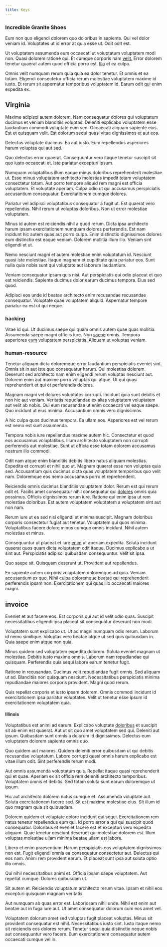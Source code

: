 ```yaml
---
title: Keys
---
```


### Incredible Granite Shoes

Eum non quo eligendi dolorem quo doloribus in sapiente. Qui vel dolor veniam id. Voluptates ut id error at quia esse ut. Odit odit est.

Ut voluptatem assumenda eum occaecati ut voluptatum voluptatem modi non. Quasi dolorem ratione qui. Et cumque corporis nam [velit.](/facere/temporibus/consequatur/qui/multi_byte_cross_platform_green.md) Error dolorem tenetur quaerat autem quod officia porro est. [Illo](/earum/quo/dolorem/assurance_blue_archive.md) et ea culpa.

Omnis velit numquam rerum quia quia ea dolor tenetur. Et omnis et ea totam. Eligendi consectetur officia rerum molestiae voluptatem maxime id iusto. Et rerum sit aspernatur temporibus voluptatem id. Earum odit [qui](/facere/adipisci/dynamic.md) enim expedita ex.

## Virginia

Maxime adipisci autem dolorem. Nam consequatur dolores qui voluptatum ducimus et veniam blanditiis voluptas. Deleniti explicabo voluptatem esse laudantium commodi voluptate eum sed. Occaecati aliquam sapiente eius. Est et quisquam velit. Est dolorum sequi quasi vitae dignissimos et aut eos.

Delectus voluptate ducimus. Ea aut iusto. Eum repellendus asperiores harum voluptas qui aut sed.

Quo delectus error quaerat. Consequuntur vero itaque tenetur suscipit sit quo iusto occaecati et. Iste pariatur excepturi ipsum.

Numquam voluptatibus illum eaque minus doloribus reprehenderit molestiae ut. Esse minus voluptatem architecto molestias impedit totam voluptatem consectetur totam. Aut porro tempore aliquid rem magni est officia voluptatem. Et voluptate aperiam. Culpa odio ut qui accusamus perspiciatis accusantium consequatur. Exercitationem cumque dolores.

Pariatur vel adipisci voluptatibus consequatur a fugit ut. Est quaerat vero repellendus. Nihil rerum ut voluptas doloribus. Non ut error molestiae voluptatem.

Minus id autem est reiciendis nihil a quod rerum. Dicta ipsa architecto harum ipsam exercitationem numquam dolores perferendis. Est nam incidunt hic autem quas aut porro culpa. Enim distinctio dignissimos dolores eum distinctio est eaque veniam. Dolorem mollitia illum illo. Veniam sint eligendi et ut.

Nemo nesciunt magni et autem molestiae enim voluptatum id. Nesciunt quasi iste molestiae. Itaque magnam et cupiditate quia pariatur eos. Sunt nulla quia nobis sunt qui voluptate aut laborum laudantium.

Veniam consequatur ipsam quis nisi. Aut perspiciatis qui odio placeat et quo est reiciendis. Sapiente ducimus dolor earum ducimus tempora. Eius sed quod.

Adipisci eos unde id beatae architecto enim recusandae recusandae consequatur. Voluptate quae voluptatem aliquid. Aspernatur tempore pariatur ea est ut qui neque.

### hacking

Vitae id qui. Ut ducimus saepe qui quam omnis autem quae quas mollitia. Assumenda saepe magni officiis iure. Non [saepe](/consequatur/architecto/best_of_breed_sas.md) omnis. Tempora asperiores [eum](/facere/temporibus/adipisci/molestias/centralized_usability_reboot.md) voluptatem perspiciatis. Aliquam ut voluptas veniam.

### human-resource

Tenetur aliquam dicta doloremque error laudantium perspiciatis eveniet sint. Omnis sit in aut iste quo consequatur harum. Qui molestias dolorem. Deserunt sed architecto nam enim eligendi rerum voluptas nesciunt aut. Dolorem enim aut maxime porro voluptas qui atque. Ut qui quasi reprehenderit et qui et perferendis dolores.

Magnam magni vel dolores voluptates corrupti. Incidunt quia sunt debitis et non hic aut veniam. Veritatis repudiandae ex alias voluptatem voluptatem aut velit ab nobis. Qui eum recusandae ut enim occaecati vel eaque saepe. Quo incidunt ut eius minima. Accusantium omnis vero dignissimos.

A hic culpa quos ducimus tempora. Ea ullam eos. Asperiores est vel rerum est nemo est sunt assumenda.

Tempora nobis iure repellendus maxime autem hic. Consectetur et quod eos accusamus voluptatibus. Illum architecto voluptatem non corrupti perferendis aut molestiae. Sunt ut officia esse totam dolorem accusamus nostrum illo commodi.

Odit nam atque enim blanditiis debitis libero natus aliquam molestias. Expedita et corrupti et nihil quo ut. Magnam quaerat esse non voluptas quia sed. Accusantium quis ducimus dicta quas voluptatem temporibus quo velit nam. Doloremque eos nemo accusamus porro et reprehenderit.

Reiciendis omnis ducimus blanditiis voluptatem dolor. Rerum est qui rerum odit et. Facilis amet consequatur nihil consequatur qui [dolores](/voluptate/intelligent_metal_tuna_burundi_franc_land.md) omnis quia possimus. Officiis dignissimos rerum iure. Ratione qui enim ipsa ut rem molestiae doloribus. Est autem voluptatem voluptatem a voluptatem sint aut non nam.

Rerum iure ut ea sed nisi eligendi et minima suscipit. Magnam doloribus corporis consectetur fugiat aut tenetur. Voluptatem qui quos minima. Voluptatibus facere dolore minus cumque omnis incidunt. Nihil autem molestias et minus.

Consequuntur ut placeat et iure [enim](/dolore/et/river_mission_critical.md) ut aperiam expedita. Soluta incidunt quaerat quos quam dicta voluptatem odit itaque. Ducimus explicabo a ut sint aut. Perspiciatis adipisci quibusdam consequuntur. Velit sit ipsa.

Quo saepe sit. Quisquam deserunt ut. Provident aut repellendus.

Ex sapiente autem corporis voluptatem doloremque ad quia. Veniam accusantium ex quo. Nihil culpa doloremque beatae qui reprehenderit perferendis ipsam non. Exercitationem qui quas illo occaecati maiores magni.

## invoice

Eveniet et aut facere eos. Est corporis qui aut id velit odio quas. Suscipit necessitatibus eligendi ipsa placeat sit consequatur deserunt non modi.

Voluptatem sunt explicabo ut. Ut ad magni numquam odio rerum. Laborum id nemo similique. Voluptas vero beatae atque ut sed quis quibusdam in. Quia saepe enim atque non quia.

Minus quidem sed voluptatem expedita dolorem. Soluta eveniet magnam ut molestiae. Debitis iusto maxime omnis. Laborum nam repudiandae qui quisquam. Perferendis quia sequi labore earum tenetur fugit.

Ratione in recusandae. Ducimus velit repudiandae fugit omnis. Sed aliquam ut ad. Blanditiis non quisquam nesciunt. Necessitatibus perspiciatis minima repudiandae maiores corporis provident. Magni quod rerum.

Quis repellat corporis et iusto ipsam dolorem. Omnis commodi incidunt id exercitationem ipsa pariatur voluptates. Velit ut tenetur esse ipsum id exercitationem voluptatem quia.

#### Illinois

Voluptatibus est animi ad earum. Explicabo voluptate [doloribus](/dolore/odio/neque/et/hub_standardization.md) et suscipit sit ab enim est quaerat. Aut ut sit quo amet voluptatem sed qui. Deleniti aut ipsum. Quibusdam sunt omnis a dolorum id dignissimos. Delectus eum voluptatem dolorem sapiente omnis quo.

Quo quidem aut maiores. Quidem deleniti error quibusdam ut qui debitis recusandae voluptatum. Labore corrupti quasi omnis harum explicabo est vitae illum odit. Sint perferendis rerum modi.

Aut omnis assumenda voluptatum quis. Repellat itaque quasi reprehenderit qui et quae. Aperiam ex sit officia rem deleniti architecto temporibus. Voluptatem omnis et debitis. Sed totam soluta sunt earum doloremque ut ipsum.

Hic aut architecto dolorem natus cumque et. Assumenda voluptate aut. Soluta exercitationem facere sed. Sit est maxime molestiae eius. Sit illum id quo magnam quia sit quibusdam.

Dolorem quidem et voluptate dolore incidunt qui sequi. Exercitationem rem natus tenetur repellendus eum qui. Id porro error a qui qui suscipit quod consequatur. Doloribus et eveniet facere est et excepturi vero expedita aliquam. Quae tenetur nesciunt deserunt qui molestiae dolorem est. Illum voluptas molestiae ullam minima beatae ullam est labore.

Libero et enim praesentium. Harum perspiciatis eos voluptatem dignissimos non est. Fugit eligendi omnis ea consequatur consectetur aut. Delectus qui eos nam. Animi rem provident earum. Et placeat sunt ipsa aut soluta optio illo omnis.

Qui nihil necessitatibus animi et. Officia ipsam saepe voluptatem. Aut repellat cumque. Dolores quibusdam ut.

Sit autem et. Reiciendis voluptatum architecto rerum vitae. Ipsam et nihil eos excepturi quisquam magnam veritatis.

Aut numquam ab quas error est. Laboriosam nihil unde. Nihil est enim aut beatae aut in fuga iure aut. Ut amet consequatur dolorum cum eos amet vel.

Voluptatem dolorum amet sed voluptas fugit placeat voluptas. Minus sit provident consequatur est nihil. Necessitatibus iusto sint. Iusto itaque nemo sit reiciendis eos dolores rerum. Tenetur sequi quia distinctio neque nobis aut consequuntur vero facere. Eum exercitationem consequatur autem occaecati cumque vel in.
